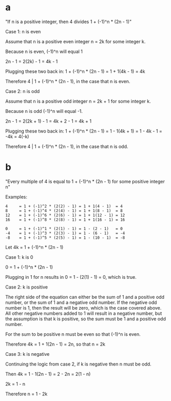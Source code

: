 # a

"If n is a positive integer, then 4 divides 1 + (-1)^n * (2n - 1)"

Case 1: n is even

Assume that n is a positive even integer n = 2k for some integer k.

Because n is even, (-1)^n will equal 1

2n - 1 = 2(2k) - 1 = 4k - 1

Plugging these two back in: 1 + (-1)^n * (2n - 1) = 1 + 1(4k - 1) = 4k

Therefore 4 | 1 + (-1)^n * (2n - 1), in the case that n is even.

Case 2: n is odd

Assume that n is a positive odd integer n = 2k + 1 for some integer k.

Because n is odd (-1)^n will equal -1.

2n - 1 = 2(2k + 1) - 1 = 4k + 2 - 1 = 4k + 1

Plugging these two back in: 1 + (-1)^n * (2n - 1) = 1 - 1(4k + 1) = 1 - 4k - 1 = -4k = 4(-k)

Therefore 4 | 1 + (-1)^n * (2n - 1), in the case that n is odd.


# b

"Every multiple of 4 is equal to 1 + (-1)^n * (2n - 1) for some positive integer n"

Examples:
```
4     = 1 + (-1)^2 * (2(2) - 1) = 1 + 1(4 - 1)  = 4
8     = 1 + (-1)^4 * (2(4) - 1) = 1 + 1(8 - 1)  = 8
12    = 1 + (-1)^6 * (2(6) - 1) = 1 + 1(12 - 1) = 12
16    = 1 + (-1)^8 * (2(8) - 1) = 1 + 1(16 - 1) = 16

0     = 1 + (-1)^1 * (2(1) - 1) = 1 - (2 - 1)   = 0
-4    = 1 + (-1)^3 * (2(3) - 1) = 1 - (6 - 1)   = -4
-8    = 1 + (-1)^5 * (2(5) - 1) = 1 - (10 - 1)  = -8
```

Let 4k = 1 + (-1)^n * (2n - 1)

Case 1: k is 0

0 = 1 + (-1)^n * (2n - 1)

Plugging in 1 for n results in 0 = 1 - (2(1) - 1) = 0, which is true.

Case 2: k is positive

The right side of the equation can either be the sum of 1 and a positive odd number,
or the sum of 1 and a negative odd number. If the negative odd number is 1, then the
result will be zero, which is the case covered above. All other negative numbers added
to 1 will result in a negative number, but the assumption is that k is positive, so the
sum must be 1 and a positive odd number.

For the sum to be positive n must be even so that (-1)^n is even.

Therefore 4k = 1 + 1(2n - 1) = 2n, so that n = 2k

Case 3: k is negative

Continuing the logic from case 2, if k is negative then n must be odd.

Then 4k = 1 - 1(2n - 1) = 2 - 2n  = 2(1 - n)

2k = 1 - n

Therefore n = 1 - 2k

